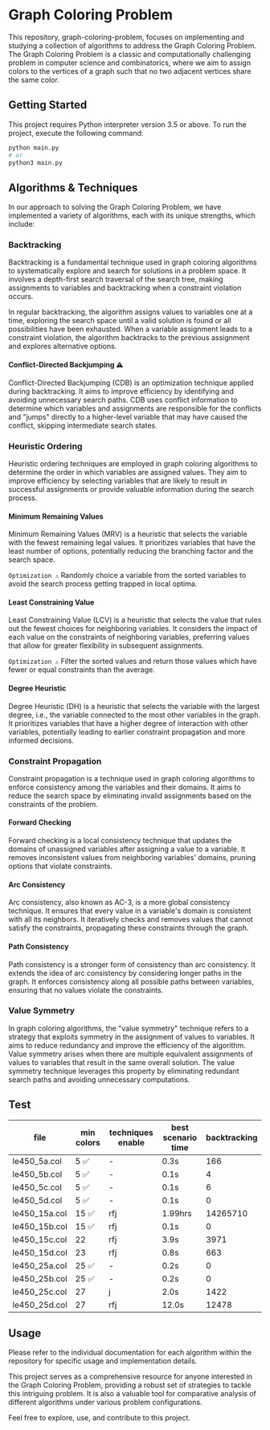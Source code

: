# Graph Coloring Problem

This repository, graph-coloring-problem, focuses on implementing and studying a collection of algorithms to address the
Graph Coloring Problem. The Graph Coloring Problem is a classic and computationally challenging problem in computer
science and combinatorics, where we aim to assign colors to the vertices of a graph such that no two adjacent vertices
share the same color.

## Getting Started

This project requires Python interpreter version 3.5 or above.
To run the project, execute the following command:

```zsh
python main.py
# or
python3 main.py
```

## Algorithms & Techniques

In our approach to solving the Graph Coloring Problem, we have implemented a variety of algorithms, each with its unique
strengths, which include:

### Backtracking

Backtracking is a fundamental technique used in graph coloring algorithms to systematically 
explore and search for solutions in a problem space. It involves a depth-first search traversal
of the search tree, making assignments to variables and backtracking when a constraint violation
occurs.

In regular backtracking, the algorithm assigns values to variables one at a time, exploring the
search space until a valid solution is found or all possibilities have been exhausted. When a 
variable assignment leads to a constraint violation, the algorithm backtracks to the previous 
assignment and explores alternative options.

#### Conflict-Directed Backjumping ⚠️

Conflict-Directed Backjumping (CDB) is an optimization technique applied during backtracking.
It aims to improve efficiency by identifying and avoiding unnecessary search paths. CDB uses 
conflict information to determine which variables and assignments are responsible for the 
conflicts and "jumps" directly to a higher-level variable that may have caused the conflict,
skipping intermediate search states.

### Heuristic Ordering

Heuristic ordering techniques are employed in graph coloring algorithms to determine the order
in which variables are assigned values. They aim to improve efficiency by selecting variables 
that are likely to result in successful assignments or provide valuable information during the 
search process.

#### Minimum Remaining Values

Minimum Remaining Values (MRV) is a heuristic that selects the variable with the fewest 
remaining legal values. It prioritizes variables that have the least number of options, 
potentially reducing the branching factor and the search space.

`Optimization ⚠️` Randomly choice a variable from the sorted variables to avoid the search process getting 
trapped in local optima.

#### Least Constraining Value

Least Constraining Value (LCV) is a heuristic that selects the value that rules out the fewest
choices for neighboring variables. It considers the impact of each value on the constraints of
neighboring variables, preferring values that allow for greater flexibility in subsequent 
assignments.

`Optimization ⚠️` Filter the sorted values and return those values which have fewer or equal 
constraints than the average.

#### Degree Heuristic

Degree Heuristic (DH) is a heuristic that selects the variable with the largest degree, i.e., 
the variable connected to the most other variables in the graph. It prioritizes variables that
have a higher degree of interaction with other variables, potentially leading to earlier 
constraint propagation and more informed decisions.

### Constraint Propagation

Constraint propagation is a technique used in graph coloring algorithms to enforce consistency
among the variables and their domains. It aims to reduce the search space by eliminating invalid
assignments based on the constraints of the problem.

#### Forward Checking

Forward checking is a local consistency technique that updates the domains of unassigned variables
after assigning a value to a variable. It removes inconsistent values from neighboring variables'
domains, pruning options that violate constraints.

#### Arc Consistency

Arc consistency, also known as AC-3, is a more global consistency technique. It ensures that 
every value in a variable's domain is consistent with all its neighbors. It iteratively checks 
and removes values that cannot satisfy the constraints, propagating these constraints through 
the graph.

#### Path Consistency

Path consistency is a stronger form of consistency than arc consistency. It extends the idea of
arc consistency by considering longer paths in the graph. It enforces consistency along all 
possible paths between variables, ensuring that no values violate the constraints.

### Value Symmetry

In graph coloring algorithms, the "value symmetry" technique refers to a strategy that exploits
symmetry in the assignment of values to variables. It aims to reduce redundancy and improve the
efficiency of the algorithm. Value symmetry arises when there are multiple equivalent assignments of values to variables 
that result in the same overall solution. The value symmetry technique leverages this property
by eliminating redundant search paths and avoiding unnecessary computations.

## Test

| file          | min colors | techniques enable | best scenario time | backtracking |
|---------------|------------|-------------------|--------------------|--------------|
| le450_5a.col  | 5 ✅       | -                 | 0.3s               | 166          |
| le450_5b.col  | 5 ✅       | -                 | 0.1s               | 4            |
| le450_5c.col  | 5 ✅       | -                 | 0.1s               | 6            |
| le450_5d.col  | 5 ✅       | -                 | 0.1s               | 0            |
| le450_15a.col | 15 ✅      | rfj               | 1.99hrs            | 14265710     |
| le450_15b.col | 15 ✅      | rfj               | 0.1s               | 0            |
| le450_15c.col | 22         | rfj               | 3.9s               | 3971         |
| le450_15d.col | 23         | rfj               | 0.8s               | 663          |
| le450_25a.col | 25 ✅      | -                 | 0.2s               | 0            |
| le450_25b.col | 25 ✅      | -                 | 0.2s               | 0            |
| le450_25c.col | 27         | j                 | 2.0s               | 1422         |
| le450_25d.col | 27         | rfj               | 12.0s              | 12478        |

## Usage

Please refer to the individual documentation for each algorithm within the repository for specific usage and
implementation details.

This project serves as a comprehensive resource for anyone interested in the Graph Coloring Problem, providing a robust
set of strategies to tackle this intriguing problem. It is also a valuable tool for comparative analysis of different
algorithms under various problem configurations.

Feel free to explore, use, and contribute to this project.
